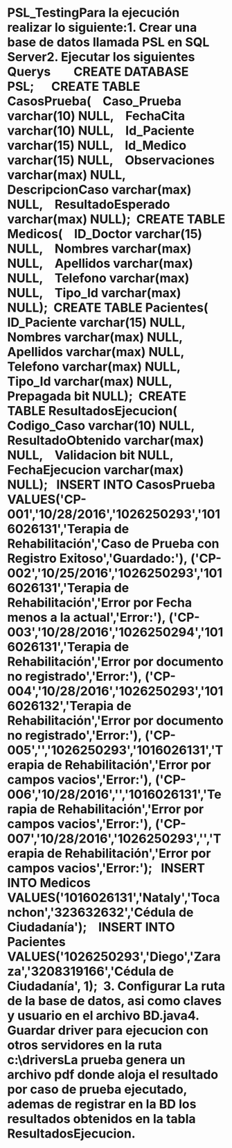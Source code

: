# PSL_TestingPara la ejecución realizar lo siguiente:1. Crear una base de datos llamada PSL en SQL Server2. Ejecutar los siguientes Querys        CREATE DATABASE PSL;      CREATE TABLE CasosPrueba(    Caso_Prueba varchar(10) NULL,    FechaCita varchar(10) NULL,    Id_Paciente varchar(15) NULL,    Id_Medico varchar(15) NULL,    Observaciones varchar(max) NULL,    DescripcionCaso varchar(max) NULL,    ResultadoEsperado varchar(max) NULL);  CREATE TABLE Medicos(    ID_Doctor varchar(15) NULL,    Nombres varchar(max) NULL,    Apellidos varchar(max) NULL,    Telefono varchar(max) NULL,    Tipo_Id varchar(max) NULL);  CREATE TABLE Pacientes(    ID_Paciente varchar(15) NULL,    Nombres varchar(max) NULL,    Apellidos varchar(max) NULL,    Telefono varchar(max) NULL,    Tipo_Id varchar(max) NULL,    Prepagada bit NULL);  CREATE TABLE ResultadosEjecucion(    Codigo_Caso varchar(10) NULL,    ResultadoObtenido varchar(max) NULL,    Validacion bit NULL,    FechaEjecucion varchar(max) NULL);   INSERT INTO CasosPrueba VALUES('CP-001','10/28/2016','1026250293','1016026131','Terapia de Rehabilitación','Caso de Prueba con Registro Exitoso','Guardado:'), ('CP-002','10/25/2016','1026250293','1016026131','Terapia de Rehabilitación','Error por Fecha menos a la actual','Error:'), ('CP-003','10/28/2016','1026250294','1016026131','Terapia de Rehabilitación','Error por documento no registrado','Error:'), ('CP-004','10/28/2016','1026250293','1016026132','Terapia de Rehabilitación','Error por documento no registrado','Error:'), ('CP-005','','1026250293','1016026131','Terapia de Rehabilitación','Error por campos vacios','Error:'), ('CP-006','10/28/2016','','1016026131','Terapia de Rehabilitación','Error por campos vacios','Error:'), ('CP-007','10/28/2016','1026250293','','Terapia de Rehabilitación','Error por campos vacios','Error:');   INSERT INTO Medicos VALUES('1016026131','Nataly','Tocanchon','323632632','Cédula de Ciudadanía');    INSERT INTO Pacientes VALUES('1026250293','Diego','Zaraza','3208319166','Cédula de Ciudadanía', 1);  3. Configurar La ruta de la base de datos, asi como claves y usuario en el archivo BD.java4. Guardar driver para ejecucion con otros servidores en la ruta c:\driversLa prueba genera un archivo pdf donde aloja el resultado por caso de prueba ejecutado, ademas de registrar en la BD los resultados obtenidos en la tabla ResultadosEjecucion.
